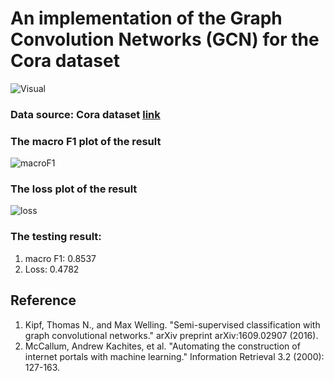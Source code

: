 # An implementation of the Graph Convolution Networks (GCN) for the Cora dataset

![Visual](https://user-images.githubusercontent.com/16127951/145768441-00d070f8-37b4-479a-b7c7-9b708e404965.jpg)

### Data source: Cora dataset [link](https://linqs-data.soe.ucsc.edu/public/lbc/cora.tgz)

### The macro F1 plot of the result
![macroF1](https://user-images.githubusercontent.com/16127951/145726147-062221c0-10df-4170-accf-90dc83743fc2.jpeg)

### The loss plot of the result
![loss](https://user-images.githubusercontent.com/16127951/145726192-edc9af17-a235-49fc-846d-e8e6cb99a40d.jpeg)

### The testing result:
1. macro F1: 0.8537
2. Loss: 0.4782


## Reference
1. Kipf, Thomas N., and Max Welling. "Semi-supervised classification with graph convolutional networks." arXiv preprint arXiv:1609.02907 (2016).
2. McCallum, Andrew Kachites, et al. "Automating the construction of internet portals with machine learning." Information Retrieval 3.2 (2000): 127-163.
